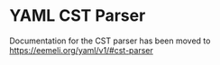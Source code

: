 # YAML CST Parser

Documentation for the CST parser has been moved to <https://eemeli.org/yaml/v1/#cst-parser>
